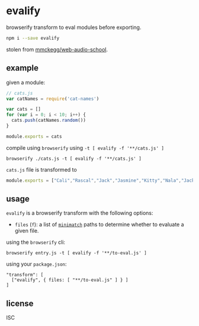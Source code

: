 # evalify

browserify transform to eval modules before exporting.

```bash
npm i --save evalify
```

stolen from [mmckegg/web-audio-school](https://github.com/mmckegg/web-audio-school/blob/master/lib/evalify.js).

## example

given a module:

```js
// cats.js
var catNames = require('cat-names')

var cats = []
for (var i = 0; i < 10; i++) {
  cats.push(catNames.random())
}

module.exports = cats
```

compile using `browserify` using `-t [ evalify -f '**/cats.js' ]`

```shell
browserify ./cats.js -t [ evalify -f '**/cats.js' ]
```

`cats.js` file is transformed to

```js
module.exports = ["Cali","Rascal","Jack","Jasmine","Kitty","Nala","Jack","Cookie","Jack","Buster"]
```

## usage

`evalify` is a browserify transform with the following options:

- `files` (`f`): a list of [`minimatch`](https://github.com/isaacs/minimatch) paths to determine whether to evaluate a given file.

using the `browserify` cli:

```
browserify entry.js -t [ evalify -f '**/to-eval.js' ]
```

using your `package.json`:

```
"transform": [
  ["evalify", { files: [ "**/to-eval.js" ] } ]
]
```

## license

ISC
